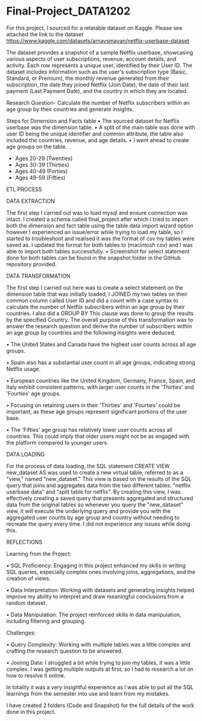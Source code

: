 # Final-Project_DATA1202
For this project, I sourced for a relatable dataset on Kaggle. Please see attached the link to the dataset https://www.kaggle.com/datasets/arnavsmayan/netflix-userbase-dataset

The dataset provides a snapshot of a sample Netflix userbase, showcasing various aspects of user subscriptions, revenue, account details, and activity. Each row represents a unique user, identified by their User ID. The dataset includes information such as the user's subscription type (Basic, Standard, or Premium), the monthly revenue generated from their subscription, the date they joined Netflix (Join Date), the date of their last payment (Last Payment Date), and the country in which they are located.

Research Question- Calculate the number of Netflix subscribers within an age group by their countries and generate insights.

Steps for Dimension and Facts table 
•	The sourced dataset for Netflix userbase was the dimension table. 
•	A split of the main table was done with user ID being the unique identifier and common attribute, the table also included the countries, revenue, and age details. 
•	I went ahead to create age groups on the table. 
-	Ages 20-29 (Twenties) 
-	Ages 30-39 (Thirties)
-	Ages 40-49 (Forties) 
-	Ages 49-59 (Fifties)

ETL PROCESS

DATA EXTRACTION 

The first step I carried out was to load mysql and ensure connection was intact. I created a schema called final_project after which I tried to import both the dimension and fact table using the table data import wizard option however I experienced an issue/error while trying to load my table, so I started to troubleshoot and realised it was the format of csv my tables were saved as. I updated the format for both tables to (macintosh csv) and I was able to import both tables successfully. 
•	Screenshot for select statement done for both tables can be found in the snapshot folder in the GitHub repository provided.

DATA TRANSFORMATION

The first step I carried out here was to create a select statement on the dimension table that was initially loaded, I JOINED my two tables on their common column called User ID and did a count with a case syntax to calculate the number of Netflix subscribers within an age group by their countries. I also did a GROUP BY This clause was done to group the results by the specified Country. The overall purpose of this transformation was to answer the research question and derive the number of subscribers within an age group by countries and the following insights were deduced. 

•	The United States and Canada have the highest user counts across all age groups.

•	Spain also has a substantial user count in all age groups, indicating strong Netflix usage.

•	European countries like the United Kingdom, Germany, France, Spain, and Italy exhibit consistent patterns, with larger user counts in the 'Thirties' and 'Fourties' age groups.

•	Focusing on retaining users in their 'Thirties' and 'Fourties' could be important, as these age groups represent significant portions of the user base.

•	The 'Fifties' age group has relatively lower user counts across all countries. This could imply that older users might not be as engaged with the platform compared to younger users.

DATA LOADING 

For the process of data loading, the SQL statement CREATE VIEW new_dataset AS was used to create a new virtual table, referred to as a "view," named "new_dataset." This view is based on the results of the SQL query that joins and aggregates data from the two different tables: "netflix userbase data" and "split table for netflix". By creating this view, I was effectively creating a saved query that presents aggregated and structured data from the original tables so whenever you query the "new_dataset" view, it will execute the underlying query and provide you with the aggregated user counts by age group and country without needing to recreate the query every time. I did not experience any issues while doing this. 

REFLECTIONS 

Learning from the Project:

•	SQL Proficiency: Engaging in this project enhanced my skills in writing SQL queries, especially complex ones involving joins, aggregations, and the creation of views.

•	Data Interpretation: Working with datasets and generating insights helped improve my ability to interpret and draw meaningful conclusions from a random dataset.

•	Data Manipulation: The project reinforced skills in data manipulation, including filtering and grouping.

Challenges:

•	Query Complexity: Working with multiple tables was a little complex and crafting the research question to be answered.

•	Joining Data: I struggled a bit while trying to join my tables, it was a little complex. I was getting multiple outputs at first, so I had to research a lot on how to resolve it online. 

In totality it was a very insightful experience as I was able to put all the SQL learnings from the semester into use and learn from my mistakes.

I have created 2 folders (Code and Snapshot) for the full details of the work done in this project.

